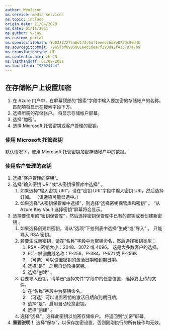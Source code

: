 ```yaml
---
author: WenJason
ms.service: media-services
ms.topic: include
origin.date: 11/04/2020
ms.date: 01/11/2021
ms.author: v-jay
ms.custom: portal
ms.openlocfilehash: 8b02877275a6d173c6df1eeedcbd5b873dc90d4b
ms.sourcegitcommit: 79a5fbf0995801e4d1dea7f293da2f413787a7b9
ms.translationtype: HT
ms.contentlocale: zh-CN
ms.lasthandoff: 01/08/2021
ms.locfileid: "98024144"
---
```

<!--Set the encryption on storage account in the portal-->

## <a name="set-the-encryption-on-a-storage-account"></a>在存储帐户上设置加密

1. 在 Azure 门户中，在屏幕顶部的“搜索”字段中输入要加密的存储帐户的名称。  匹配项将显示在搜索字段下方。
1. 选择所需的存储帐户。 将显示存储帐户屏幕。
1. 选择“加密”。
1. 选择 Microsoft 托管密钥或客户管理的密钥。

### <a name="use-microsoft-managed-keys"></a>使用 Microsoft 托管密钥

默认情况下，使用 Microsoft 托管密钥加密存储帐户中的数据。

### <a name="use-customer-managed-keys"></a>使用客户管理的密钥

1. 选择“客户管理的密钥”。
1. 选择“输入密钥 URI”或“从密钥保管库中选择” 。
    1. 如果选择“输入密钥 URI”，请在“密钥 URI”字段中输入密钥 URI，然后选择订阅。 （该选项可能已选中。）
    1. 如果选择“从密钥保管库中选择”，则选择“选择密钥保管库和密钥” 。 “从 Azure Key Vault 选择密钥”屏幕将会显示。
1. 选择要使用的“密钥保管库”，然后选择密钥保管库中已有的密钥或者创建新密钥 。
    1. 如果选择创建新密钥，请从“选项”下拉列表中选择“生成”或“导入”  。 只能导入 RSA 密钥。
    1. 若要生成新密钥，请在“名称”字段中为密钥命名，然后选择密钥类型：
        1. RSA - 密钥大小：2048、3072 或 4096。 这是大多数客户的选择。
        1. EC - 椭圆曲线名称：P-256、P-384、P-521 或 P-256K
        1. （可选）可以设置密钥的激活日期和到期日期。
        1. 选择“是”，启用自动轮换密钥。
        1. 选择“创建”  。
    1. 若要导入密钥，请单击“选择文件”字段中的任意位置，选择要上传的文件。
        1. 在“名称”字段中为密钥命名。
        1. （可选）可以设置密钥的激活日期和到期日期。
        1. 选择“是”，启用自动轮换密钥。
        1. 选择“创建”  。
    1. 选择“选择”，选择此密钥以加密存储帐户。 将返回到“加密”屏幕。
1. **重要说明！** 选择“保存”，以保存加密设置，否则刚刚执行的所有操作均无效。
